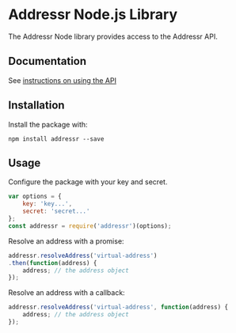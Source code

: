 # Addressr Node.js Library
The Addressr Node library provides access to the Addressr API.

## Documentation

See [instructions on using the API](https://www.addressr.co/using-the-api)

## Installation

Install the package with:

    npm install addressr --save

## Usage

Configure the package with your key and secret.

``` js
var options = {
    key: 'key...',
    secret: 'secret...'
};
const addressr = require('addressr')(options);
```

Resolve an address with a promise:

``` js
addressr.resolveAddress('virtual-address')
.then(function(address) {
    address; // the address object
});
```

Resolve an address with a callback:

``` js
addressr.resolveAddress('virtual-address', function(address) {
    address; // the address object
});
```